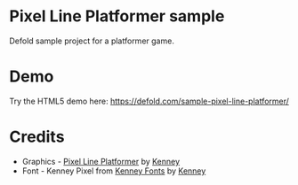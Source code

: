# Pixel Line Platformer sample
Defold sample project for a platformer game.

# Demo
Try the HTML5 demo here: https://defold.com/sample-pixel-line-platformer/

# Credits
* Graphics - [Pixel Line Platformer](https://kenney.nl/assets/pixel-line-platformer) by [Kenney](https://kenney.nl)
* Font - Kenney Pixel from [Kenney Fonts](https://kenney.nl/assets/kenney-fonts) by [Kenney](https://kenney.nl)
